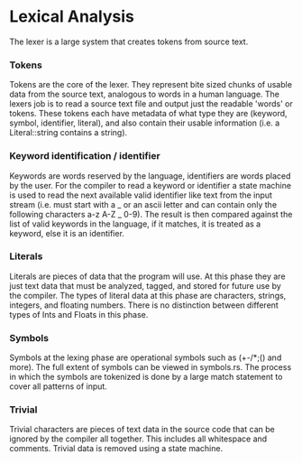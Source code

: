 # Lexical Analysis

The lexer is a large system that creates tokens from source text.

### Tokens

Tokens are the core of the lexer. They represent bite sized chunks of usable data from the source text, analogous to
words in a human language. The lexers job is to read a source text file and output just the readable 'words' or tokens.
These tokens each have metadata of what type they are (keyword, symbol, identifier, literal), and also contain their
usable information (i.e. a Literal::string contains a string).

### Keyword identification / identifier

Keywords are words reserved by the language, identifiers are words placed by the user. For the compiler to read a
keyword or identifier a
state machine is used to read the next available valid identifier like text from the
input stream (i.e. must start with a _ or an ascii letter and can contain only the following characters a-z A-Z _ 0-9).
The result is then compared against the list of valid keywords in the language, if it matches, it is treated as a
keyword, else it is an identifier.

### Literals

Literals are pieces of data that the program will use. At this phase they are just text data that must be analyzed,
tagged, and stored for future use by the compiler. The types of literal data at this phase are characters, strings,
integers, and floating numbers. There is no distinction between different types of Ints and Floats in this phase.

### Symbols

Symbols at the lexing phase are operational symbols such as (+-/*;() and more). The full extent of symbols can be viewed
in symbols.rs. The process in which the symbols are tokenized is done by a large match statement to cover all patterns
of input.

### Trivial

Trivial characters are pieces of text data in the source code that can be ignored by the compiler all together. This
includes all whitespace and comments. Trivial data is removed using a state machine.
